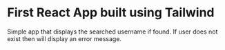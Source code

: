 # First React App built using Tailwind
Simple app that displays the searched username if found. If user does not exist then will display an error message.
